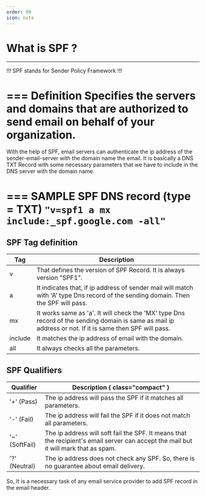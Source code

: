 ```yaml
---
order: 99
icon: note
---
```


# What is SPF ?

---

!!!
SPF stands for Sender Policy Framework
!!!

=== Definition
Specifies the servers and domains that are authorized to send email on behalf of your organization.
===

With the help of SPF, email servers can authenticate the ip address of the sender-email-server with the domain name the email. It is basically a DNS TXT Record with some necessary parameters that we have to include in the DNS server with the domain name.

=== SAMPLE SPF DNS record (type = TXT)
`"v=spf1 a mx include:_spf.google.com -all"`
===

## SPF Tag definition

| Tag     | Description                                                                                                                                             |
| ------- | ------------------------------------------------------------------------------------------------------------------------------------------------------- |
| v       | That defines the version of SPF Record. It is always version "SPF1".                                                                                    |
| a       | It indicates that, if ip address of sender mail will match with 'A' type Dns record of the sending domain. Then the SPF will pass.                      |
| mx      | It works same as 'a'. It will check the 'MX' type Dns record of the sending domain is same as mail ip address or not. If it is same then SPF will pass. |
| include | It matches the ip address of email with the domain.                                                                                                     |
| all     | It always checks all the parameters.                                                                                                                    |

## SPF Qualifiers

| Qualifier      | Description { class="compact" }                                                                                                      |
| -------------- | ------------------------------------------------------------------------------------------------------------------------------------ |
| '+' (Pass)     | The ip address will pass the SPF if it matches all parameters.                                                                       |
| '-' (Fail)     | The ip address will fail the SPF if it does not match all parameters.                                                                |
| '~' (SoftFail) | The ip address will soft fail the SPF. It means that the recipient's email server can accept the mail but it will mark that as spam. |
| '?' (Neutral)  | The ip address does not check any SPF. So, there is no guarantee about email delivery.                                               |

So, It is a necessary task of any email service provider to add SPF record in the email header.
